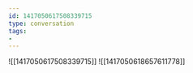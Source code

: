 ```yaml
---
id: 1417050617508339715
type: conversation
tags:
- 
---
```

![[1417050617508339715]]
![[1417050618657611778]]

